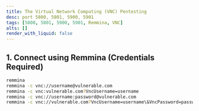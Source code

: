 ```yaml
---
title: The Virtual Network Computing (VNC) Pentesting
desc: port 5800, 5801, 5900, 5901
tags: [5800, 5801, 5900, 5901, Remmina, VNC]
alts: []
render_with_liquid: false
---
```


## 1. Connect using Remmina (Credentials Required)

```sh
remmina
remmina -c vnc://username@vulnerable.com
remmina -c vnc:vulnerable.com?VncUsername=username
remmina -c vnc://username:password@vulnerable.com
remmina -c vnc://vulnerable.com?VncUsername=username\&VncPassword=password
```